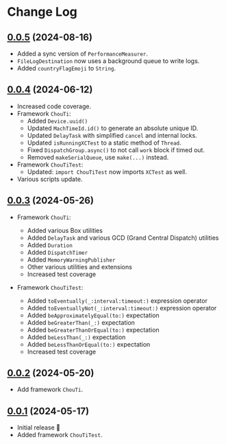 # Change Log

## [0.0.5](https://github.com/honghaoz/ChouTi/releases/tag/0.0.5) (2024-08-16)

- Added a sync version of `PerformanceMeasurer`.
- `FileLogDestination` now uses a background queue to write logs.
- Added `countryFlagEmoji` to `String`.

## [0.0.4](https://github.com/honghaoz/ChouTi/releases/tag/0.0.4) (2024-06-12)

- Increased code coverage.
- Framework `ChouTi`:
  - Added `Device.uuid()`
  - Updated `MachTimeId.id()` to generate an absolute unique ID.
  - Updated `DelayTask` with simplified `cancel` and internal locks.
  - Updated `isRunningXCTest` to a static method of `Thread`.
  - Fixed `DispatchGroup.async()` to not call `work` block if timed out.
  - Removed `makeSerialQueue`, use `make(...)` instead.
- Framework `ChouTiTest`:
  - Updated: `import ChouTiTest` now imports `XCTest` as well.
- Various scripts update.

## [0.0.3](https://github.com/honghaoz/ChouTi/releases/tag/0.0.3) (2024-05-26)

- Framework `ChouTi`:
  - Added various Box utilities
  - Added `DelayTask` and various GCD (Grand Central Dispatch) utilities
  - Added `Duration`
  - Added `DispatchTimer`
  - Added `MemoryWarningPublisher`
  - Other various utilities and extensions
  - Increased test coverage

- Framework `ChouTiTest`:
  - Added `toEventually(_:interval:timeout:)` expression operator
  - Added `toEventuallyNot(_:interval:timeout:)` expression operator
  - Added `beApproximatelyEqual(to:)` expectation
  - Added `beGreaterThan(_:)` expectation
  - Added `beGreaterThanOrEqual(to:)` expectation
  - Added `beLessThan(_:)` expectation
  - Added `beLessThanOrEqual(to:)` expectation
  - Increased test coverage

## [0.0.2](https://github.com/honghaoz/ChouTi/releases/tag/0.0.2) (2024-05-20)

- Add framework `ChouTi`.

## [0.0.1](https://github.com/honghaoz/ChouTi/releases/tag/0.0.1) (2024-05-17)

- Initial release 🎉
- Added framework `ChouTiTest`.
